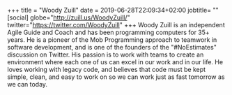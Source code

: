 +++
title = "Woody Zuill"
date = 2019-06-28T22:09:34+02:00
jobtitle= ""
[social]
globe="http://zuill.us/WoodyZuill/"
twitter="https://twitter.com/WoodyZuill"
+++
Woody Zuill is an independent Agile Guide and Coach and has been programming computers for 35+ years. He is a pioneer of the Mob Programming approach to teamwork in software development, and is one of the founders of the "#NoEstimates" discussion on Twitter. His passion is to work with teams to create an environment where each one of us can excel in our work and in our life. He loves working with legacy code, and believes that code must be kept simple, clean, and easy to work on so we can work just as fast tomorrow as we can today.